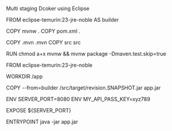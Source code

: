 Multi staging Dcoker using Eclipse

FROM eclipse-temurin:23-jre-noble AS builder

COPY mvnw . 
COPY pom.xml . 

COPY .mvn .mvn
COPY src src

RUN chmod a+x mvnw && mvnw package -Dmaven.test.skip=true

FROM eclipse-temurin:23-jre-noble

WORKDIR /app

COPY --from=builder /src/target/revision.SNAPSHOT.jar app.jar

ENV SERVER_PORT=8080
ENV MY_API_PASS_KEY=xyz789

EXPOSE ${SERVER_PORT}

ENTRYPOINT java -jar app.jar

